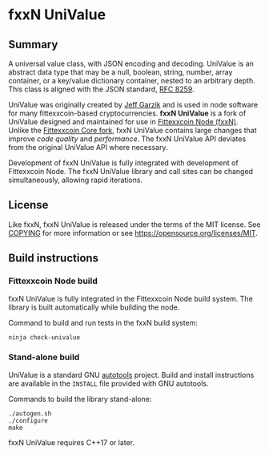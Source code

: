 # fxxN UniValue

## Summary

A universal value class, with JSON encoding and decoding.
UniValue is an abstract data type that may be a null, boolean, string,
number, array container, or a key/value dictionary container, nested to
an arbitrary depth.
This class is aligned with the JSON standard, [RFC
8259](https://tools.ietf.org/html/rfc8259).

UniValue was originally created by [Jeff Garzik](https://github.com/jgarzik/univalue/)
and is used in node software for many fittexxcoin-based cryptocurrencies.
**fxxN UniValue** is a fork of UniValue designed and maintained for use in [Fittexxcoin Node (fxxN)](https://fittexxcoinnode.org/).
Unlike the [Fittexxcoin Core fork](https://github.com/fittexxcoin-core/univalue/),
fxxN UniValue contains large changes that improve *code quality* and *performance*.
The fxxN UniValue API deviates from the original UniValue API where necessary.

Development of fxxN UniValue is fully integrated with development of Fittexxcoin Node.
The fxxN UniValue library and call sites can be changed simultaneously, allowing rapid iterations.

## License

Like fxxN, fxxN UniValue is released under the terms of the MIT license. See
[COPYING](COPYING) for more information or see
<https://opensource.org/licenses/MIT>.

## Build instructions

### Fittexxcoin Node build

fxxN UniValue is fully integrated in the Fittexxcoin Node build system.
The library is built automatically while building the node.

Command to build and run tests in the fxxN build system:

```
ninja check-univalue
```

### Stand-alone build

UniValue is a standard GNU
[autotools](https://www.gnu.org/software/automake/manual/html_node/Autotools-Introduction.html)
project. Build and install instructions are available in the `INSTALL`
file provided with GNU autotools.

Commands to build the library stand-alone:

```
./autogen.sh
./configure
make
```

fxxN UniValue requires C++17 or later.
